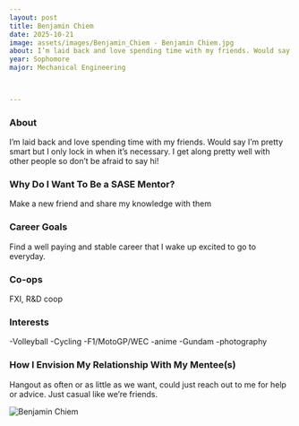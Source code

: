 ```yaml
---
layout: post
title: Benjamin Chiem
date: 2025-10-21
image: assets/images/Benjamin_Chiem - Benjamin Chiem.jpg
about: I’m laid back and love spending time with my friends. Would say I’m pretty smart but I only lock in when it’s necessary. I get along pretty well with other people so don’t be afraid to say hi!
year: Sophomore
major: Mechanical Engineering



---
```


### About

I’m laid back and love spending time with my friends. Would say I’m pretty smart but I only lock in when it’s necessary. I get along pretty well with other people so don’t be afraid to say hi!

### Why Do I Want To Be a SASE Mentor?

Make a new friend and share my knowledge with them



### Career Goals

Find a well paying and stable career that I wake up excited to go to everyday.



### Co-ops

FXI, R&D coop


### Interests

-Volleyball
-Cycling
-F1/MotoGP/WEC
-anime
-Gundam
-photography


### How I Envision My Relationship With My Mentee(s) 

Hangout as often or as little as we want, could just reach out to me for help or advice. Just casual like we’re friends.


<div class="text-center my-5">
    <img src="https://sase-drexel.github.io/mentorship-2025/assets/images/Benjamin_Chiem - Benjamin Chiem.jpg" alt="Benjamin Chiem" class="rounded post-img" />
</div>

